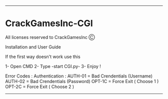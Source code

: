  -----------------------------------------
# CrackGamesInc-CGI

All licenses reserved to CrackGamesInc Ⓒ

Installation and User Guide

If the first way doesn't work use this

1- Open CMD
2- Type -start CGI.py- 
3- Enjoy !
  
Error Codes :
  Authentication :
  AUTH-01 = Bad Crendentials (Username)
  AUTH-02 = Bad Crendentials (Password)
  OPT-1C = Force Exit ( Choose 1 )
  OPT-2C = Force Exit ( Choose 2 ) 
  
  
  -----------------------------------------
